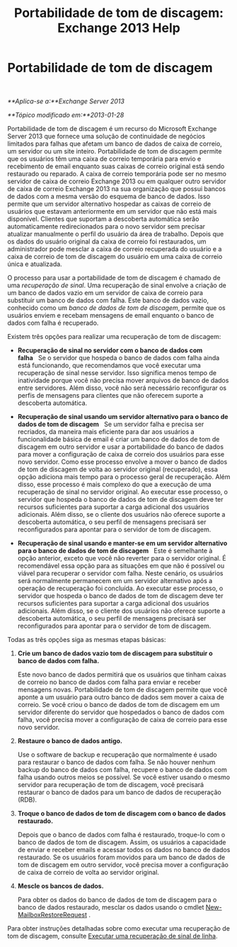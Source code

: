 ﻿---
title: 'Portabilidade de tom de discagem: Exchange 2013 Help'
TOCTitle: Portabilidade de tom de discagem
ms:assetid: ea62fae0-5e0a-460c-beb6-52532c8c8dbc
ms:mtpsurl: https://technet.microsoft.com/pt-br/library/Dd876950(v=EXCHG.150)
ms:contentKeyID: 51407929
ms.date: 05/22/2018
mtps_version: v=EXCHG.150
ms.translationtype: MT
---

# Portabilidade de tom de discagem

 

_**Aplica-se a:**Exchange Server 2013_

_**Tópico modificado em:**2013-01-28_

Portabilidade de tom de discagem é um recurso do Microsoft Exchange Server 2013 que fornece uma solução de continuidade de negócios limitados para falhas que afetam um banco de dados de caixa de correio, um servidor ou um site inteiro. Portabilidade de tom de discagem permite que os usuários têm uma caixa de correio temporária para envio e recebimento de email enquanto suas caixas de correio original está sendo restaurado ou reparado. A caixa de correio temporária pode ser no mesmo servidor de caixa de correio Exchange 2013 ou em qualquer outro servidor de caixa de correio Exchange 2013 na sua organização que possui bancos de dados com a mesma versão do esquema de banco de dados. Isso permite que um servidor alternativo hospedar as caixas de correio de usuários que estavam anteriormente em um servidor que não está mais disponível. Clientes que suportam a descoberta automática serão automaticamente redirecionados para o novo servidor sem precisar atualizar manualmente o perfil do usuário da área de trabalho. Depois que os dados do usuário original da caixa de correio foi restaurados, um administrador pode mesclar a caixa de correio recuperada do usuário e a caixa de correio de tom de discagem do usuário em uma caixa de correio única e atualizada.

O processo para usar a portabilidade de tom de discagem é chamado de uma *recuperação de sinal*. Uma recuperação de sinal envolve a criação de um banco de dados vazio em um servidor de caixa de correio para substituir um banco de dados com falha. Este banco de dados vazio, conhecido como um *banco de dados de tom de discagem*, permite que os usuários enviem e recebam mensagens de email enquanto o banco de dados com falha é recuperado.

Existem três opções para realizar uma recuperação de tom de discagem:

  - **Recuperação de sinal no servidor com o banco de dados com falha**   Se o servidor que hospeda o banco de dados com falha ainda está funcionando, que recomendamos que você executar uma recuperação de sinal nesse servidor. Isso significa menos tempo de inatividade porque você não precisa mover arquivos de banco de dados entre servidores. Além disso, você não será necessário reconfigurar os perfis de mensagens para clientes que não oferecem suporte a descoberta automática.

  - **Recuperação de sinal usando um servidor alternativo para o banco de dados de tom de discagem**   Se um servidor falha e precisa ser recriados, da maneira mais eficiente para dar aos usuários a funcionalidade básica de email é criar um banco de dados de tom de discagem em outro servidor e usar a portabilidade do banco de dados para mover a configuração de caixa de correio dos usuários para esse novo servidor. Como esse processo envolve a mover o banco de dados de tom de discagem de volta ao servidor original (recuperado), essa opção adiciona mais tempo para o processo geral de recuperação. Além disso, esse processo é mais complexo do que a execução de uma recuperação de sinal no servidor original. Ao executar esse processo, o servidor que hospeda o banco de dados de tom de discagem deve ter recursos suficientes para suportar a carga adicional dos usuários adicionais. Além disso, se o cliente dos usuários não oferece suporte a descoberta automática, o seu perfil de mensagens precisará ser reconfigurados para apontar para o servidor de tom de discagem.

  - **Recuperação de sinal usando e manter-se em um servidor alternativo para o banco de dados de tom de discagem**   Este é semelhante à opção anterior, exceto que você não reverter para o servidor original. É recomendável essa opção para as situações em que não é possível ou viável para recuperar o servidor com falha. Neste cenário, os usuários será normalmente permanecem em um servidor alternativo após a operação de recuperação foi concluída. Ao executar esse processo, o servidor que hospeda o banco de dados de tom de discagem deve ter recursos suficientes para suportar a carga adicional dos usuários adicionais. Além disso, se o cliente dos usuários não oferece suporte a descoberta automática, o seu perfil de mensagens precisará ser reconfigurados para apontar para o servidor de tom de discagem.

Todas as três opções siga as mesmas etapas básicas:

1.  **Crie um banco de dados vazio tom de discagem para substituir o banco de dados com falha.**
    
    Este novo banco de dados permitirá que os usuários que tinham caixas de correio no banco de dados com falha para enviar e receber mensagens novas. Portabilidade de tom de discagem permite que você aponte a um usuário para outro banco de dados sem mover a caixa de correio. Se você criou o banco de dados de tom de discagem em um servidor diferente do servidor que hospedados o banco de dados com falha, você precisa mover a configuração de caixa de correio para esse novo servidor.

2.  **Restaure o banco de dados antigo.**
    
    Use o software de backup e recuperação que normalmente é usado para restaurar o banco de dados com falha. Se não houver nenhum backup do banco de dados com falha, recupere o banco de dados com falha usando outros meios se possível. Se você estiver usando o mesmo servidor para recuperação de tom de discagem, você precisará restaurar o banco de dados para um banco de dados de recuperação (RDB).

3.  **Troque o banco de dados de tom de discagem com o banco de dados restaurado.**
    
    Depois que o banco de dados com falha é restaurado, troque-lo com o banco de dados de tom de discagem. Assim, os usuários a capacidade de enviar e receber emails e acessar todos os dados no banco de dados restaurado. Se os usuários foram movidos para um banco de dados de tom de discagem em outro servidor, você precisa mover a configuração de caixa de correio de volta ao servidor original.

4.  **Mescle os bancos de dados.**
    
    Para obter os dados do banco de dados de tom de discagem para o banco de dados restaurado, mesclar os dados usando o cmdlet [New-MailboxRestoreRequest](https://technet.microsoft.com/pt-br/library/ff829875\(v=exchg.150\)) .

Para obter instruções detalhadas sobre como executar uma recuperação de tom de discagem, consulte [Executar uma recuperação de sinal de linha](perform-a-dial-tone-recovery-exchange-2013-help.md).

